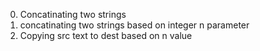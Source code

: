 0. Concatinating two strings
1. concatinating two strings based on integer n parameter
2. Copying src text to dest based on n value
